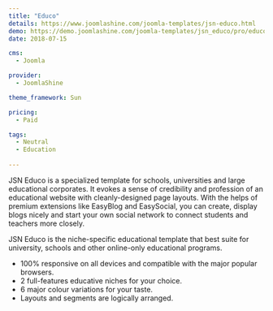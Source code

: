 ```yaml
---
title: "Educo"
details: https://www.joomlashine.com/joomla-templates/jsn-educo.html
demo: https://demo.joomlashine.com/joomla-templates/jsn_educo/pro/educo/
date: 2018-07-15

cms: 
  - Joomla

provider: 
  - JoomlaShine

theme_framework: Sun

pricing:
  - Paid

tags:
  - Neutral
  - Education
  
---
```


JSN Educo is a specialized template for schools, universities and large educational corporates. It evokes a sense of credibility and profession of an educational website with cleanly-designed page layouts. With the helps of premium extensions like EasyBlog and EasySocial, you can create, display blogs nicely and start your own social network to connect students and teachers more closely.

JSN Educo is the niche-specific educational template that best suite for university, schools and other online-only educational programs.

* 100% responsive on all devices and compatible with the major popular browsers.
* 2 full-features educative niches for your choice.
* 6 major colour variations for your taste.
* Layouts and segments are logically arranged.



